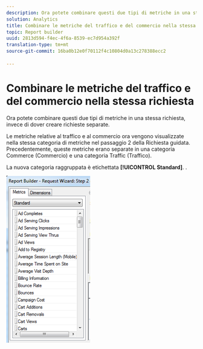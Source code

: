 ```yaml
---
description: Ora potete combinare questi due tipi di metriche in una stessa richiesta, invece di dover creare richieste separate.
solution: Analytics
title: Combinare le metriche del traffico e del commercio nella stessa richiesta
topic: Report builder
uuid: 2813d594-f4ec-4f6a-8539-ec7d954a392f
translation-type: tm+mt
source-git-commit: 16ba0b12e0f70112f4c10804d0a13c278388ecc2

---
```



# Combinare le metriche del traffico e del commercio nella stessa richiesta

Ora potete combinare questi due tipi di metriche in una stessa richiesta, invece di dover creare richieste separate.

Le metriche relative al traffico e al commercio ora vengono visualizzate nella stessa categoria di metriche nel passaggio 2 della Richiesta guidata. Precedentemente, queste metriche erano separate in una categoria Commerce (Commercio) e una categoria Traffic (Traffico).

La nuova categoria raggruppata è etichettata **[!UICONTROL Standard]**. .

![](assets/standard_metrics.png)

